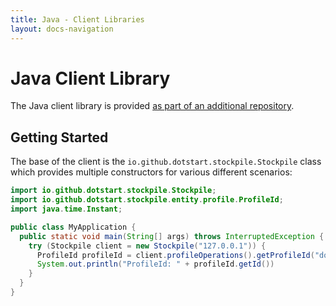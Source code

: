 ```yaml
---
title: Java - Client Libraries
layout: docs-navigation
---
```


# Java Client Library

The Java client library is provided
[as part of an additional repository](https://github.com/dotStart/Stockpile-Java/tree/develop/client).

## Getting Started

The base of the client is the `io.github.dotstart.stockpile.Stockpile` class
which provides multiple constructors for various different scenarios:

```java
import io.github.dotstart.stockpile.Stockpile;
import io.github.dotstart.stockpile.entity.profile.ProfileId;
import java.time.Instant;

public class MyApplication {
  public static void main(String[] args) throws InterruptedException {
    try (Stockpile client = new Stockpile("127.0.0.1")) {
      ProfileId profileId = client.profileOperations().getProfileId("dotStart", Instant.now());
      System.out.println("ProfileId: " + profileId.getId())
    }
  }
}
```
